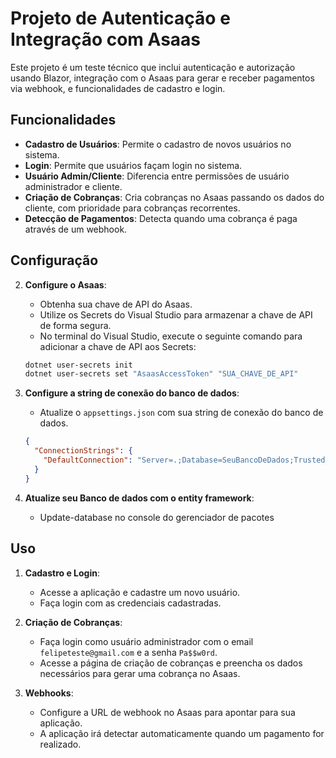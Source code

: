 # Projeto de Autenticação e Integração com Asaas

Este projeto é um teste técnico que inclui autenticação e autorização usando Blazor, integração com o Asaas para gerar e receber pagamentos via webhook, e funcionalidades de cadastro e login.

## Funcionalidades

- **Cadastro de Usuários**: Permite o cadastro de novos usuários no sistema.
- **Login**: Permite que usuários façam login no sistema.
- **Usuário Admin/Cliente**: Diferencia entre permissões de usuário administrador e cliente.
- **Criação de Cobranças**: Cria cobranças no Asaas passando os dados do cliente, com prioridade para cobranças recorrentes.
- **Detecção de Pagamentos**: Detecta quando uma cobrança é paga através de um webhook.


## Configuração

2. **Configure o Asaas**:
    - Obtenha sua chave de API do Asaas.
    - Utilize os Secrets do Visual Studio para armazenar a chave de API de forma segura.
    - No terminal do Visual Studio, execute o seguinte comando para adicionar a chave de API aos Secrets:

    ```sh
    dotnet user-secrets init
    dotnet user-secrets set "AsaasAccessToken" "SUA_CHAVE_DE_API"
    ```

2. **Configure a string de conexão do banco de dados**:
    - Atualize o `appsettings.json` com sua string de conexão do banco de dados.

    ```json
    {
      "ConnectionStrings": {
        "DefaultConnection": "Server=.;Database=SeuBancoDeDados;Trusted_Connection=True;MultipleActiveResultSets=true"
      }
    }
    ```
3. **Atualize seu Banco de dados com o entity framework**:
    - Update-database no console do gerenciador de pacotes


## Uso

1. **Cadastro e Login**:
    - Acesse a aplicação e cadastre um novo usuário.
    - Faça login com as credenciais cadastradas.

2. **Criação de Cobranças**:
    - Faça login como usuário administrador com o email `felipeteste@gmail.com` e a senha `Pa$$w0rd`.
    - Acesse a página de criação de cobranças e preencha os dados necessários para gerar uma cobrança no Asaas.

3. **Webhooks**:
    - Configure a URL de webhook no Asaas para apontar para sua aplicação.
    - A aplicação irá detectar automaticamente quando um pagamento for realizado.


